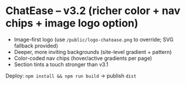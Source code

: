 # ChatEase – v3.2 (richer color + nav chips + image logo option)

- Image-first logo (use `/public/logo-chatease.png` to override; SVG fallback provided)
- Deeper, more inviting backgrounds (site-level gradient + pattern)
- Color-coded nav chips (hover/active gradients per page)
- Section tints a touch stronger than v3.1

Deploy: `npm install && npm run build` → publish `dist`